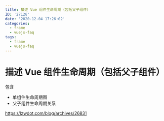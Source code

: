 ```yaml
---
title: 描述 Vue 组件生命周期（包括父子组件）
ID: '27128'
date: '2020-12-04 17:26:02'
categories:
  - frame
  - vuejs-faq
tags:
  - frame
  - vuejs-faq
---
```


# 描述 Vue 组件生命周期（包括父子组件）

包含

- 单组件生命周期图
- 父子组件生命周期关系

https://lzwdot.com/blog/archives/26831
 
 
 
 
 
 
 
 
 
 
 
 
 
 
 
 
 
 
 
 
 
 
 

